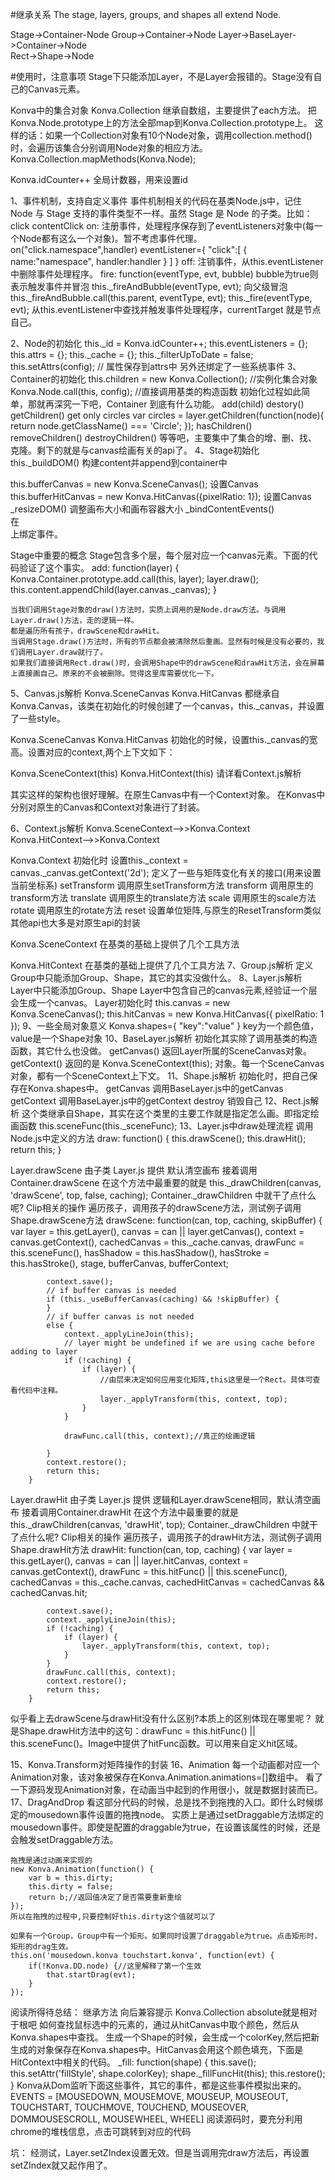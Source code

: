 #继承关系
The stage, layers, groups, and shapes all extend Node.     

Stage->Container-Node
Group->Container->Node
Layer->BaseLayer->Container->Node    
Rect->Shape->Node  

#使用时，注意事项
Stage下只能添加Layer，不是Layer会报错的。Stage没有自己的Canvas元素。

Konva中的集合对象
Konva.Collection 继承自数组，主要提供了each方法。
把Konva.Node.prototype上的方法全部map到Konva.Collection.prototype上。
这样的话：如果一个Collection对象有10个Node对象，调用collection.method()时，会遍历该集合分别调用Node对象的相应方法。
Konva.Collection.mapMethods(Konva.Node);


Konva.idCounter++ 全局计数器，用来设置id

1、事件机制，支持自定义事件
事件机制相关的代码在基类Node.js中，记住 Node 与 Stage 支持的事件类型不一样。虽然 Stage 是 Node 的子类。比如：click contentClick
on:
   注册事件，处理程序保存到了eventListeners对象中(每一个Node都有这么一个对象)。暂不考虑事件代理。
   on("click.namespace",handler) 
   eventListener={
     "click":[
		{
			name:"namespace",
			handler:handler
	    }
     ]
   }
off:
   注销事件，从this.eventListener中删除事件处理程序。
fire: 
   function(eventType, evt, bubble)   bubble为true则表示触发事件并冒泡
   this._fireAndBubble(eventType, evt);  向父级冒泡this._fireAndBubble.call(this.parent, eventType, evt);
   this._fire(eventType, evt);  从this.eventListener中查找并触发事件处理程序，currentTarget 就是节点自己。

2、Node的初始化
   this._id = Konva.idCounter++;
   this.eventListeners = {};
   this.attrs = {};
   this._cache = {};
   this._filterUpToDate = false;
   this.setAttrs(config);  // 属性保存到attrs中
   另外还绑定了一些系统事件
3、Container的初始化
   this.children = new Konva.Collection(); //实例化集合对象
   Konva.Node.call(this, config); //直接调用基类的构造函数
   初始化过程如此简单，那就再深究一下吧，Container 到底有什么功能。
   add(child)
   destory()
   getChildren()
       get only circles
       var circles = layer.getChildren(function(node){
          return node.getClassName() === 'Circle';
       });
   hasChildren()
   removeChildren()
   destroyChildren()
   等等吧，主要集中了集合的增、删、找、克隆。剩下的就是与canvas绘画有关的api了。
4、Stage初始化
    this._buildDOM()
       构建content并append到container中 <div class="konvajs-content" role="presentation" style="position: relative;"></div>
       this.bufferCanvas = new Konva.SceneCanvas();  设置Canvas
       this.bufferHitCanvas = new Konva.HitCanvas({pixelRatio: 1});  设置Canvas
       _resizeDOM()  调整画布大小和画布容器大小
    _bindContentEvents()  
       在<div class="konvajs-content" role="presentation" style="position: relative;"></div>上绑定事件。

   Stage中重要的概念
    Stage包含多个层，每个层对应一个canvas元素。下面的代码验证了这个事实。
    add: function(layer) {
       Konva.Container.prototype.add.call(this, layer);
       layer.draw();
       this.content.appendChild(layer.canvas._canvas);
    }

    当我们调用Stage对象的draw()方法时，实质上调用的是Node.draw方法。与调用Layer.draw()方法，走的逻辑一样。
    都是遍历所有孩子，drawScene和drawHit。
    当调用Stage.draw()方法时，所有的节点都会被清除然后重画。显然有时候是没有必要的，我们调用Layer.draw就行了。
    如果我们直接调用Rect.draw()时，会调用Shape中的drawScene和drawHit方法，会在屏幕上直接画自己。原来的不会被删除。觉得这里库需要优化一下。

5、Canvas.js解析
   Konva.SceneCanvas
   Konva.HitCanvas
   都继承自Konva.Canvas，该类在初始化的时候创建了一个canvas，this._canvas，并设置了一些style。

   Konva.SceneCanvas
   Konva.HitCanvas 初始化的时候，设置this._canvas的宽高。设置对应的context,两个上下文如下：

   Konva.SceneContext(this)
   Konva.HitContext(this)  请详看Context.js解析

   其实这样的架构也很好理解。在原生Canvas中有一个Context对象。
   在Konvas中分别对原生的Canvas和Context对象进行了封装。

6、Context.js解析
   Konva.SceneContext-->>Konva.Context
   Konva.HitContext-->>Konva.Context

   Konva.Context 初始化时 设置this._context = canvas._canvas.getContext('2d');
        定义了一些与矩阵变化有关的接口(用来设置当前坐标系)
   		setTransform 调用原生setTransform方法
   		transform 调用原生的transform方法
   		translate 调用原生的translate方法
   		scale 调用原生的scale方法
   		rotate 调用原生的rotate方法
   		reset 设置单位矩阵,与原生的ResetTransform类似
   		其他api也大多是对原生api的封装

   Konva.SceneContext
        在基类的基础上提供了几个工具方法

   Konva.HitContext
        在基类的基础上提供了几个工具方法
7、Group.js解析
   定义Group中只能添加Group、Shape，其它的其实没做什么。
8、Layer.js解析
   Layer中只能添加Group、Shape
   Layer中包含自己的canvas元素,经验证一个层会生成一个canvas。
   Layer初始化时
      this.canvas = new Konva.SceneCanvas();
      this.hitCanvas = new Konva.HitCanvas({
          pixelRatio: 1
      });
9、一些全局对象意义
   Konva.shapes={ "key":"value" }  key为一个颜色值，value是一个Shape对象
10、BaseLayer.js解析
   初始化其实除了调用基类的构造函数，其它什么也没做。
   getCanvas() 返回Layer所属的SceneCanvas对象。
   getContext() 返回的是 Konva.SceneContext(this); 对象。每一个SceneCanvas对象，都有一个SceneContext上下文。
11、Shape.js解析
   初始化时，把自己保存在Konva.shapes中。
   getCanvas  调用BaseLayer.js中的getCanvas
   getContext 调用BaseLayer.js中的getContext
   destroy 销毁自己
12、Rect.js解析
   这个类继承自Shape，其实在这个类里的主要工作就是指定怎么画。即指定绘画函数 this.sceneFunc(this._sceneFunc);
13、Layer.js中draw处理流程
   调用Node.js中定义的方法
   draw: function() {
      this.drawScene(); 
      this.drawHit();
      return this;
   }

   Layer.drawScene 由子类 Layer.js 提供  默认清空画布
      接着调用Container.drawScene 在这个方法中最重要的就是 this._drawChildren(canvas, 'drawScene', top, false, caching);
      Container._drawChildren 中就干了点什么呢?
         Clip相关的操作
         遍历孩子，调用孩子的drawScene方法，测试例子调用Shape.drawScene方法
         drawScene: function(can, top, caching, skipBuffer) {
            var layer = this.getLayer(),
                canvas = can || layer.getCanvas(),
                context = canvas.getContext(),
                cachedCanvas = this._cache.canvas,
                drawFunc = this.sceneFunc(),
                hasShadow = this.hasShadow(),
                hasStroke = this.hasStroke(),
                stage, bufferCanvas, bufferContext;

            context.save();
            // if buffer canvas is needed
            if (this._useBufferCanvas(caching) && !skipBuffer) {
            }
            // if buffer canvas is not needed
            else {
                context._applyLineJoin(this);
                // layer might be undefined if we are using cache before adding to layer
                if (!caching) {
                    if (layer) {
                        //由层来决定如何应用变化矩阵,this这里是一个Rect。具体可查看代码中注释。
                        layer._applyTransform(this, context, top);
                    }
                }

                drawFunc.call(this, context);//真正的绘画逻辑
                
            }
            context.restore();
            return this;
        }
   Layer.drawHit 由子类 Layer.js 提供 逻辑和Layer.drawScene相同，默认清空画布
      接着调用Container.drawHit 在这个方法中最重要的就是 this._drawChildren(canvas, 'drawHit', top);
      Container._drawChildren 中就干了点什么呢?
         Clip相关的操作
         遍历孩子，调用孩子的drawHit方法，测试例子调用Shape.drawHit方法
         drawHit: function(can, top, caching) {
            var layer = this.getLayer(),
                canvas = can || layer.hitCanvas,
                context = canvas.getContext(),
                drawFunc = this.hitFunc() || this.sceneFunc(),
                cachedCanvas = this._cache.canvas,
                cachedHitCanvas = cachedCanvas && cachedCanvas.hit;

            context.save();
            context._applyLineJoin(this);
            if (!caching) {
                if (layer) {
                    layer._applyTransform(this, context, top);
                }
            }
            drawFunc.call(this, context);
            context.restore();
            return this;
        }
   似乎看上去drawScene与drawHit没有什么区别?本质上的区别体现在哪里呢？
     就是Shape.drawHit方法中的这句：drawFunc = this.hitFunc() || this.sceneFunc()。Image中提供了hitFunc函数。可以用来自定义hit区域。

15、Konva.Transform对矩阵操作的封装
16、Animation
    每一个动画都对应一个Animation对象，该对象被保存在Konva.Animation.animations=[]数组中。
    看了一下源码发现Animation对象，在动画当中起到的作用很小，就是数据封装而已。
17、DragAndDrop
    看这部分代码的时候，总是找不到拖拽的入口。即什么时候绑定的mousedown事件设置的拖拽node。
    实质上是通过setDraggable方法绑定的mousedown事件。即使是配置的draggable为true，在设置该属性的时候，还是会触发setDraggable方法。

    拖拽是通过动画来实现的
    new Konva.Animation(function() {
        var b = this.dirty;
        this.dirty = false;
        return b;//返回值决定了是否需要重新重绘
    });
    所以在拖拽的过程中,只要控制好this.dirty这个值就可以了

    如果有一个Group，Group中有一个矩形。如果同时设置了draggable为true。点击矩形时，矩形的drag生效。
    this.on('mousedown.konva touchstart.konva', function(evt) {
        if(!Konva.DD.node) {//这里解释了第一个生效
            that.startDrag(evt);
        }
    });



阅读所得待总结：
继承方法
向后兼容提示
Konva.Collection
absolute就是相对于根吧
如何查找鼠标选中的元素的，通过从hitCanvas中取个颜色，然后从Konva.shapes中查找。
   生成一个Shape的时候，会生成一个colorKey,然后把新生成的对象保存在Konva.shapes中。HitCanvas会用这个颜色填充，下面是HitContext中相关的代码。
   _fill: function(shape) {
            this.save();
            this.setAttr('fillStyle', shape.colorKey);
            shape._fillFuncHit(this);
            this.restore();
   }
Konva从Dom监听下面这些事件，其它的事件，都是这些事件模拟出来的。
EVENTS = [MOUSEDOWN, MOUSEMOVE, MOUSEUP, MOUSEOUT, TOUCHSTART, TOUCHMOVE, TOUCHEND, MOUSEOVER, DOMMOUSESCROLL, MOUSEWHEEL, WHEEL]
阅读源码时，要充分利用chrome的堆栈信息，点击可跳转到对应的代码

坑：
  经测试，Layer.setZIndex设置无效。但是当调用完draw方法后，再设置setZIndex就又起作用了。
